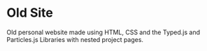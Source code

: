# Old Site

Old personal website made using HTML, CSS and the Typed.js and Particles.js Libraries with nested project pages.
